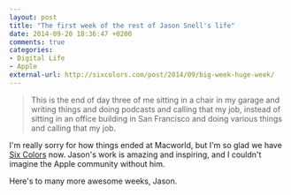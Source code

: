 ```yaml
---
layout: post
title: "The first week of the rest of Jason Snell's life"
date: 2014-09-20 18:36:47 +0200
comments: true
categories:
- Digital Life
- Apple
external-url: http://sixcolors.com/post/2014/09/big-week-huge-week/
---
```


> This is the end of day three of me sitting in a chair in my garage and writing things and doing podcasts and calling that my job, instead of sitting in an office building in San Francisco and doing various things and calling that my job.

I'm really sorry for how things ended at Macworld, but I'm so glad we have [Six Colors](http://sixcolors.com/post/2014/09/big-week-huge-week/) now. Jason's work is amazing and inspiring, and I couldn't imagine the Apple community without him.

Here's to many more awesome weeks, Jason.